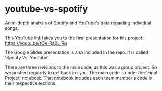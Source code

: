 # youtube-vs-spotify
An in-depth analysis of Spotify and YouTube's data regarding individual songs. 

This YouTube link takes you to the final presentation for this project: https://youtu.be/sQV-Ra0L-Rg

The Google Slides presentation is also included in the repo. It is called 'Spotify Vs. YouTube'

There are three revisions to the main code, as this was a group project. So we pushed regularly to get back in sync. The main code is under the 'Final Project' notebook. That notebook includes each team member's code in their respective sections. 
